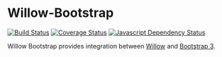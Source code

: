 # Willow-Bootstrap

[![Build Status](https://travis-ci.org/ba-st/Willow-Bootstrap.svg?branch=master)](https://travis-ci.org/ba-st/Willow-Bootstrap)
[![Coverage Status](https://coveralls.io/repos/github/ba-st/Willow-Bootstrap/badge.svg?branch=master)](https://coveralls.io/github/ba-st/Willow-Bootstrap?branch=master)
[![Javascript Dependency Status](https://david-dm.org/ba-st/Willow-Bootstrap.svg)](https://david-dm.org/ba-st/Willow-Bootstrap)

Willow Bootstrap provides integration between [Willow](https://github.com/ba-st/Willow) and [Bootstrap 3](http://getbootstrap.com/).
